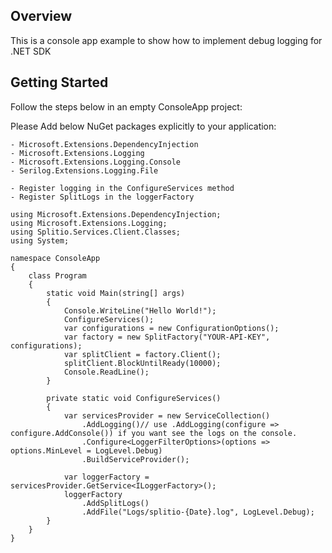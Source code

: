 ## Overview
This is a console app example to show how to implement debug logging for .NET SDK

 
## Getting Started 
Follow the steps below in an empty ConsoleApp project:

Please Add below NuGet packages explicitly to your application:

```
- Microsoft.Extensions.DependencyInjection
- Microsoft.Extensions.Logging
- Microsoft.Extensions.Logging.Console
- Serilog.Extensions.Logging.File

- Register logging in the ConfigureServices method
- Register SplitLogs in the loggerFactory
```

```
using Microsoft.Extensions.DependencyInjection;
using Microsoft.Extensions.Logging;
using Splitio.Services.Client.Classes;
using System;

namespace ConsoleApp
{
    class Program
    {
        static void Main(string[] args)
        {
            Console.WriteLine("Hello World!");
            ConfigureServices();
            var configurations = new ConfigurationOptions();
            var factory = new SplitFactory("YOUR-API-KEY", configurations);
            var splitClient = factory.Client();
            splitClient.BlockUntilReady(10000);
            Console.ReadLine();
        }

        private static void ConfigureServices()
        {
            var servicesProvider = new ServiceCollection()
                .AddLogging()// use .AddLogging(configure => configure.AddConsole()) if you want see the logs on the console.
                .Configure<LoggerFilterOptions>(options => options.MinLevel = LogLevel.Debug)
                .BuildServiceProvider();

            var loggerFactory = servicesProvider.GetService<ILoggerFactory>();
            loggerFactory
                .AddSplitLogs()
                .AddFile("Logs/splitio-{Date}.log", LogLevel.Debug);
        }
    }
}
```